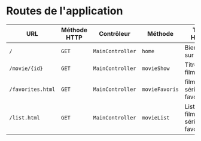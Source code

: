 # Routes de l'application

| URL               | Méthode HTTP | Contrôleur       | Méthode        | Titre HTML                        | Commentaire                       |
| ----------------- | ------------ | ---------------- | -------------- | --------------------------------- | --------------------------------- |
| `/`               | `GET`        | `MainController` | `home`         | Bienvenue sur O'flix              | Page d'accueil                    |
| `/movie/{id}`     | `GET`        | `MainController` | `movieShow`    | Titre du film/série               | Titre du film/série               |
| `/favorites.html` | `GET`        | `MainController` | `movieFavoris` | films et séries favoris           | films et séries favorites         |
| `/list.html`      | `GET`        | `MainController` | `movieList`    | Liste des films et séries favoris | Liste des films et séries favoris |
